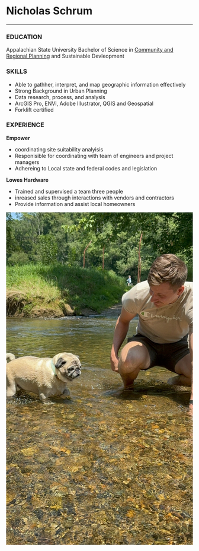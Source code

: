 # Nicholas Schrum

-------

### EDUCATION
Appalachian State University 
Bachelor of Science in [Community and Regional Planning](https://www.appstate.edu/academics/majors/id/community-regional-planning) and Sustainable Devleopment 

### SKILLS
- Able to gathher, interpret, and map geographic information effectively 
- Strong Background in Urban Planning
- Data research, process, and analysis
- ArcGIS Pro, ENVI, Adobe Illustrator, QGIS and Geospatial 
- Forklift certified
### EXPERIENCE
**Empower**
- coordinating site suitability analyisis
- Responisible for coordinating with team of engineers and project managers
- Adhereing to Local state and federal codes and legislation

**Lowes Hardware**
- Trained and supervised a team three people
- inreased sales through interactions with vendors and contractors 
- Provide information and assist local homeowners 



<img src="img/NolaNick.jpg">
